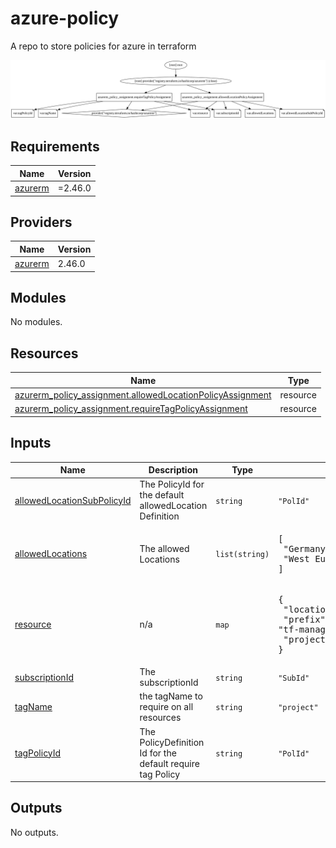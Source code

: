 # azure-policy

A repo to store policies for azure in terraform

![Alt text](./graph.svg)
<!-- BEGIN_TF_DOCS -->
## Requirements

| Name | Version |
|------|---------|
| <a name="requirement_azurerm"></a> [azurerm](#requirement\_azurerm) | =2.46.0 |

## Providers

| Name | Version |
|------|---------|
| <a name="provider_azurerm"></a> [azurerm](#provider\_azurerm) | 2.46.0 |

## Modules

No modules.

## Resources

| Name | Type |
|------|------|
| [azurerm_policy_assignment.allowedLocationPolicyAssignment](https://registry.terraform.io/providers/hashicorp/azurerm/2.46.0/docs/resources/policy_assignment) | resource |
| [azurerm_policy_assignment.requireTagPolicyAssignment](https://registry.terraform.io/providers/hashicorp/azurerm/2.46.0/docs/resources/policy_assignment) | resource |

## Inputs

| Name | Description | Type | Default | Required |
|------|-------------|------|---------|:--------:|
| <a name="input_allowedLocationSubPolicyId"></a> [allowedLocationSubPolicyId](#input\_allowedLocationSubPolicyId) | The PolicyId for the default allowedLocation Definition | `string` | `"PolId"` | no |
| <a name="input_allowedLocations"></a> [allowedLocations](#input\_allowedLocations) | The allowed Locations | `list(string)` | <pre>[<br>  "Germany West Central",<br>  "West Europe"<br>]</pre> | no |
| <a name="input_resource"></a> [resource](#input\_resource) | n/a | `map` | <pre>{<br>  "location": "Germany West Central",<br>  "prefix": "tf-managed-policy",<br>  "project": "az-900-prep"<br>}</pre> | no |
| <a name="input_subscriptionId"></a> [subscriptionId](#input\_subscriptionId) | The subscriptionId | `string` | `"SubId"` | no |
| <a name="input_tagName"></a> [tagName](#input\_tagName) | the tagName to require on all resources | `string` | `"project"` | no |
| <a name="input_tagPolicyId"></a> [tagPolicyId](#input\_tagPolicyId) | The PolicyDefinition Id for the default require tag Policy | `string` | `"PolId"` | no |

## Outputs

No outputs.
<!-- END_TF_DOCS -->